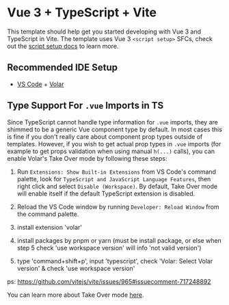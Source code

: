 # Vue 3 + TypeScript + Vite

This template should help get you started developing with Vue 3 and TypeScript in Vite. The template uses Vue 3 `<script setup>` SFCs, check out the [script setup docs](https://v3.vuejs.org/api/sfc-script-setup.html#sfc-script-setup) to learn more.

## Recommended IDE Setup

- [VS Code](https://code.visualstudio.com/) + [Volar](https://marketplace.visualstudio.com/items?itemName=Vue.volar)

## Type Support For `.vue` Imports in TS

Since TypeScript cannot handle type information for `.vue` imports, they are shimmed to be a generic Vue component type by default. In most cases this is fine if you don't really care about component prop types outside of templates. However, if you wish to get actual prop types in `.vue` imports (for example to get props validation when using manual `h(...)` calls), you can enable Volar's Take Over mode by following these steps:

1. Run `Extensions: Show Built-in Extensions` from VS Code's command palette, look for `TypeScript and JavaScript Language Features`, then right click and select `Disable (Workspace)`. By default, Take Over mode will enable itself if the default TypeScript extension is disabled.
2. Reload the VS Code window by running `Developer: Reload Window` from the command palette.

3. install extension 'volar'
4. install packages by pnpm or yarn (must be install package, or else when step 5 check 'use workspace version' will info 'not valid version')
5. type 'command+shift+p', input 'typescript', check 'Volar: Select Volar version' & check 'use workspace version'

ps: https://github.com/vitejs/vite/issues/965#issuecomment-717248892

You can learn more about Take Over mode [here](https://github.com/johnsoncodehk/volar/discussions/471).

